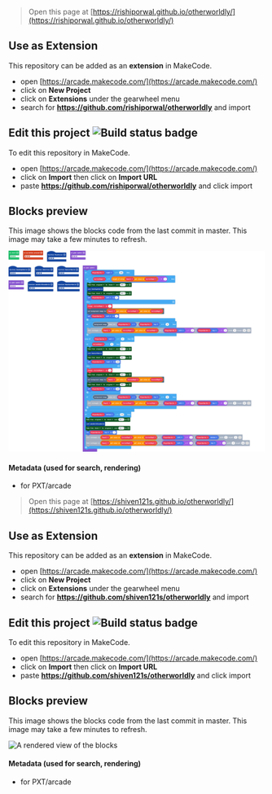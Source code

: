  


> Open this page at [https://rishiporwal.github.io/otherworldly/](https://rishiporwal.github.io/otherworldly/)

## Use as Extension

This repository can be added as an **extension** in MakeCode.

* open [https://arcade.makecode.com/](https://arcade.makecode.com/)
* click on **New Project**
* click on **Extensions** under the gearwheel menu
* search for **https://github.com/rishiporwal/otherworldly** and import

## Edit this project ![Build status badge](https://github.com/rishiporwal/otherworldly/workflows/MakeCode/badge.svg)

To edit this repository in MakeCode.

* open [https://arcade.makecode.com/](https://arcade.makecode.com/)
* click on **Import** then click on **Import URL**
* paste **https://github.com/rishiporwal/otherworldly** and click import

## Blocks preview

This image shows the blocks code from the last commit in master.
This image may take a few minutes to refresh.

![A rendered view of the blocks](https://github.com/rishiporwal/otherworldly/raw/master/.github/makecode/blocks.png)

#### Metadata (used for search, rendering)

* for PXT/arcade
<script src="https://makecode.com/gh-pages-embed.js"></script><script>makeCodeRender("{{ site.makecode.home_url }}", "{{ site.github.owner_name }}/{{ site.github.repository_name }}");</script>



> Open this page at [https://shiven121s.github.io/otherworldly/](https://shiven121s.github.io/otherworldly/)

## Use as Extension

This repository can be added as an **extension** in MakeCode.

* open [https://arcade.makecode.com/](https://arcade.makecode.com/)
* click on **New Project**
* click on **Extensions** under the gearwheel menu
* search for **https://github.com/shiven121s/otherworldly** and import

## Edit this project ![Build status badge](https://github.com/shiven121s/otherworldly/workflows/MakeCode/badge.svg)

To edit this repository in MakeCode.

* open [https://arcade.makecode.com/](https://arcade.makecode.com/)
* click on **Import** then click on **Import URL**
* paste **https://github.com/shiven121s/otherworldly** and click import

## Blocks preview

This image shows the blocks code from the last commit in master.
This image may take a few minutes to refresh.

![A rendered view of the blocks](https://github.com/shiven121s/otherworldly/raw/master/.github/makecode/blocks.png)

#### Metadata (used for search, rendering)

* for PXT/arcade
<script src="https://makecode.com/gh-pages-embed.js"></script><script>makeCodeRender("{{ site.makecode.home_url }}", "{{ site.github.owner_name }}/{{ site.github.repository_name }}");</script>
